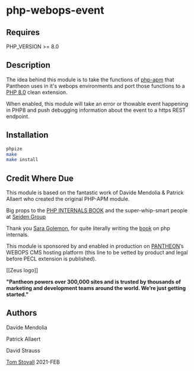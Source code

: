 # **php-webops-event**

## Requires

PHP_VERSION >= 8.0

## Description

The idea behind this module is to take the functions of [php-apm](https://pecl.php.net/package/APM) that Pantheon uses in it's webops environments and port those functions to a [PHP 8.0](https://php.net) clean extension.

When enabled, this module will take an error or thowable event happening in PHP8 and push debugging information about the event to a https REST endpoint.

## Installation

```bash
phpize
make
make install
```

## Credit Where Due

This module is based on the fantastic work of Davide Mendolia & Patrick Allaert who created the original PHP-APM module.

Big props to the [PHP INTERNALS BOOK](https://www.phpinternalsbook.com) and the super-whip-smart people at [Seiden Group](https://www.seidengroup.com/2020/12/07/porting-extensions-to-php-8/)

Thank you [Sara Golemon](https://github.com/sgolemon), for quite literally writing the [book](https://flylib.com/books/en/2.565.1/) on php internals.

This module is sponsored by and enabled in production on [PANTHEON](https://pantheon.io)&rsquo;s WEBOPS CMS hosting platform (this line to be vetted by product and legal before PECL extension is published).

[[Zeus logo]]

**"Pantheon powers over 300,000 sites and is trusted by thousands of marketing and development teams around the world. We’re just getting started."**

## Authors

Davide Mendolia

Patrick Allaert

David Strauss

[Tom Stovall](https://github.com/stovak) 2021-FEB
